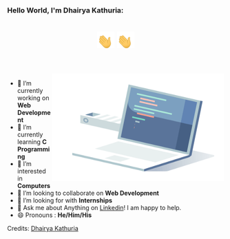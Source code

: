 ### Hello World, I'm Dhairya Kathuria:

<h1 align="center">
  <a target="_blank">
    <img src="https://github.com/eramkhann/eramkhann/blob/main/waving-hand-joypixels.gif" width="40px" style="max-width:100https://github.com/eramkhann/eramkhann/blob/main/waving-hand-joypixels.gif
  </a>
  𝐇𝐞𝐥𝐥𝐨, &lt;𝚌𝚘𝚍𝚎𝚛𝚜/&gt; !
  <a target="_blank">
    <img src="https://github.com/eramkhann/eramkhann/blob/main/waving-hand-joypixels.gif" width="40px" />
  </a>
</h1>

<br/>
<br/>
<a target="_blank">
  <img align="right" height="250" width="400" alt="GIF" src="https://github.com/eramkhann/eramkhann/blob/main/5c8f08b5fe55e12baae6fc54e46c343a.gif">
</a>

- 🔭 I’m currently working on **Web Development**
- 🌱 I’m currently learning **C Programming**
- 👀 I’m interested in **Computers**
- 👯 I’m looking to collaborate on **Web Development**
- 🤔 I’m looking for with **Internships**
- 💬 Ask me about Anything on [Linkedin](https://www.linkedin.com/in/nakul-singh-gaur-7b4565179/)! I am happy to help.
- 😄 Pronouns : **He/Him/His**

Credits: [Dhairya Kathuria](https://github.com/Dkathuria7)
